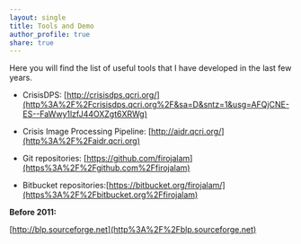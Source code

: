 ```yaml
---
layout: single
title: Tools and Demo
author_profile: true
share: true
---
```

Here you will find the list of useful tools that I have developed in the last few years.

*   CrisisDPS: [http://crisisdps.qcri.org/](http%3A%2F%2Fcrisisdps.qcri.org%2F&sa=D&sntz=1&usg=AFQjCNE-ES--FaWwy1lzfJ44OXZgt6XRWg)
    
*   Crisis Image Processing Pipeline: [http://aidr.qcri.org/](http%3A%2F%2Faidr.qcri.org)
    
*   Git repositories: [https://github.com/firojalam](https%3A%2F%2Fgithub.com%2Ffirojalam)
    
*   Bitbucket repositories:[https://bitbucket.org/firojalam/](https%3A%2F%2Fbitbucket.org%2Ffirojalam)
    

**Before 2011:**

[http://blp.sourceforge.net](http%3A%2F%2Fblp.sourceforge.net)

